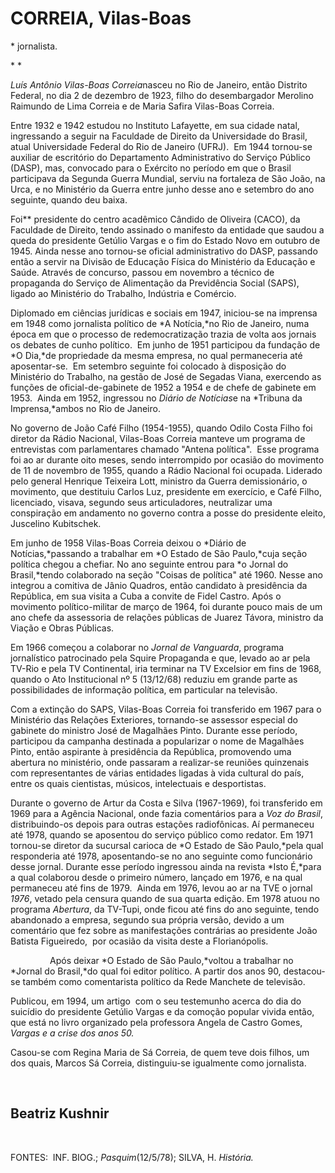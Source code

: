 CORREIA, Vilas-Boas
===================

\* jornalista.

* *

*Luís Antônio Vilas-Boas Correia*nasceu no Rio de Janeiro, então
Distrito Federal, no dia 2 de dezembro de 1923, filho do desembarga­dor
Merolino Raimundo de Lima Correia e de Maria Safira Vilas-Boas Correia.

Entre 1932 e 1942 estudou no Instituto Lafayette, em sua cidade natal,
ingressando a seguir na Faculdade de Direito da Universida­de do Brasil,
atual Universidade Federal do Rio de Janeiro (UFRJ).  Em 1944 tornou-se
auxiliar de escritório do Departamento Admi­nistrativo do Serviço
Público (DASP), mas, convocado para o Exército no período em que o
Brasil participava da Segunda Guerra Mundial, serviu na fortaleza de São
João, na Urca, e no Ministério da Guerra entre junho desse ano e
setembro do ano seguinte, quando deu baixa. 

Foi** presidente do centro acadê­mico Cândido de Oliveira (CACO), da
Facul­dade de Direito, tendo assinado o manifesto da entidade que saudou
a queda do presidente Getú­lio Vargas e o fim do Estado Novo em outubro
de 1945. Ainda nesse ano tornou-se oficial administrativo do DASP,
passando então a servir na Divisão de Educação Física do Ministério da
Educação e Saúde. Através de concurso, passou em novembro a técnico de
propaganda do Serviço de Alimentação da Previdência Social (SAPS),
ligado ao Ministério do Trabalho, Indústria e Comércio.

Diplomado em ciências jurídicas e sociais em 1947, iniciou-se na
imprensa em 1948 co­mo jornalista político de *A Notícia,*no Rio de
Janeiro, numa época em que o processo de re­democratização trazia de
volta aos jornais os debates de cunho político.  Em junho de 1951
participou da fundação de *O Dia,*de proprie­dade da mesma empresa, no
qual permanece­ria até aposentar-se.  Em setembro seguinte foi colocado
à disposição do Ministério do Traba­lho, na gestão de José de Segadas
Viana, exer­cendo as funções de oficial-de-gabinete de 1952 a 1954 e de
chefe de gabinete em 1953.  Ainda em 1952, ingressou no *Diário de
Notí*­*cias*e na *Tribuna da Imprensa,*ambos no Rio de Janeiro.

No governo de João Café Filho (1954-­1955), quando Odilo Costa Filho foi
diretor da Rádio Nacional, Vilas-Boas Correia mante­ve um programa de
entrevistas com parlamen­tares chamado "Antena política".  Esse
pro­grama foi ao ar durante oito meses, sendo in­terrompido por ocasião
do movimento de 11 de novembro de 1955, quando a Rádio Nacio­nal foi
ocupada. Liderado pelo general Henri­que Teixeira Lott, ministro da
Guerra demissio­nário, o movimento, que destituiu Carlos Luz, presidente
em exercício, e Café Filho, licen­ciado, visava, segundo seus
articuladores, neu­tralizar uma conspiração em andamento no governo
contra a posse do presidente eleito, Juscelino Kubitschek.

Em junho de 1958 Vilas-Boas Correia dei­xou o *Diário de
Notícias,*passando a trabalhar em *O Estado de São Paulo,*cuja seção
política chegou a chefiar. No ano seguinte entrou para *o Jornal do
Brasil,*tendo colaborado na seção "Coisas de política" até 1960. Nesse
ano inte­grou a comitiva de Jânio Quadros, então can­didato à
presidência da República, em sua visi­ta a Cuba a convite de Fidel
Castro. Após o movimento político-militar de março de 1964, foi durante
pouco mais de um ano chefe da assessoria de relações públicas de Juarez
Tá­vora, ministro da Viação e Obras Públicas.

Em 1966 começou a colaborar no *Jornal de Vanguarda*, programa
jornalístico patroci­nado pela Squire Propaganda e que, levado ao ar
pela TV-Rio e pela TV Continental, iria ter­minar na TV Excelsior em
fins de 1968, quan­do o Ato Institucional nº 5 (13/12/68) re­duziu em
grande parte as possibilidades de in­formação política, em particular na
televisão.

Com a extinção do SAPS, Vilas-Boas Cor­reia foi transferido em 1967 para
o Ministério das Relações Exteriores, tornando-se assessor especial do
gabinete do ministro José de Ma­galhães Pinto. Durante esse período,
partici­pou da campanha destinada a popularizar o nome de Magalhães
Pinto, então aspirante à presidência da República, promovendo uma
abertura no ministério, onde passaram a realizar-se reuniões quinzenais
com representantes de várias entidades ligadas à vida cultural do país,
entre os quais cientistas, músicos, intelectuais e desportistas.

Durante o governo de Artur da Costa e Silva (1967-1969), foi transferido
em 1969 para a Agência Nacional, onde fazia comentários para a *Voz do
Brasil*, distribuindo-os depois para outras estações radiofônicas. Aí
permaneceu até 1978, quando se aposentou do serviço público como
redator. Em 1971 tornou-se diretor da sucursal carioca de *O Estado de
São Paulo,*pela qual responderia até 1978, aposentando-se no ano
seguinte como funcionário desse jornal. Durante esse período ingressou
ainda na revista *Isto É,*para a qual colabo­rou desde o primeiro
número, lançado em 1976, e na qual permaneceu até fins de 1979.  Ainda
em 1976, levou ao ar na TVE o jornal *1976*, vetado pela censura quando
de sua quarta edição. Em 1978 atuou no programa *Abertura*, da TV-Tupi,
onde ficou até fins do ano seguinte, tendo abandonado a empre­sa,
segundo sua própria versão, devido a um comentário que fez sobre as
manifestações contrárias ao presidente João Batista Figueire­do,  por
ocasião da visita deste a Florianópolis.

­­­­­­­­                Após deixar *O Estado de São Paulo,*voltou a
trabalhar no *Jornal do Brasil,*do qual foi edi­tor político. A partir
dos anos 90, destacou-se também como comentarista político da Rede
Manchete de televisão.

Publicou, em 1994, um artigo  com o seu testemunho acerca do dia do
suicídio do presidente Getúlio Vargas e da comoção popular vivida então,
que está no livro organizado pela professora Angela de Castro Gomes,
*Vargas e a crise dos anos 50.*

Casou-se com Regina Maria de Sá Correia, de quem teve dois filhos, um
dos quais, Mar­cos Sá Correia, distinguiu-se igualmente como jornalista.

 

Beatriz Kushnir
---------------

 

FONTES:  INF. BIOG.; *Pas*­*quim*(12/5/78); SILVA, H. *História.*

